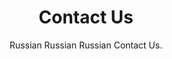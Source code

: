 ---
templateKey: 'contact-page'
title: Contact Us
subtitle: Russian Russian Russian Contact Us.
meta_title: Contact Us | Gatsby Starter Business
locale: en-CA
meta_description: >-
  Cum sociis natoque penatibus et magnis dis parturient montes, nascetur
  ridiculus mus. Aenean eu leo quam. Pellentesque ornare sem lacinia quam
  venenatis vestibulum. Sed posuere consectetur est at lobortis. Cras mattis
  consectetur purus sit amet fermentum.
contacts:
  - email: sales@portauto.com
    description: >-
      [RUSSIAN] To contact us directly, we can be reached Monday-Friday, 8.00am-5.30pm EST via phone or email.
      Phone#: 222-222-222 
---